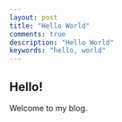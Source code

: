 ```yaml
---
layout: post
title: "Hello World"
comments: true
description: "Hello World"
keywords: "hello, world"
---
```


## Hello!

Welcome to my blog.